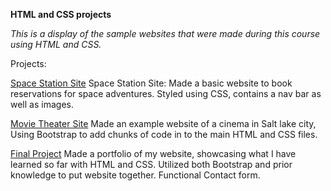 **HTML and CSS projects**

*This is a display of the sample websites that were made during this course using HTML and CSS.*

Projects:

[Space Station Site](https://github.com/Mfrom801/HTML-and-CSS-Projects/tree/main/Project%20Site-%20Space) Space Station Site: Made a basic website to book reservations for space adventures. Styled using CSS, contains a nav bar as well as images.
  
  [Movie Theater Site](https://github.com/Mfrom801/HTML-and-CSS-Projects/tree/main/bootstrap4_project) Made an example website of a cinema in Salt lake city, Using Bootstrap to add chunks of code in to the main HTML and CSS files.
  
  [Final Project](https://github.com/Mfrom801/Mfrom801.github.io) Made a portfolio of my website, showcasing what I have learned so far with HTML and CSS. Utilized both Bootstrap and prior knowledge to put
  website together. Functional Contact form.
